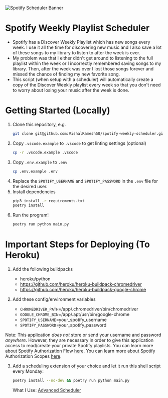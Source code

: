 ![Spotify Scheduler Banner](https://imgur.com/1wJASCM.png)

# Spotify Weekly Playlist Scheduler

- Spotify has a Discover Weekly Playlist which has new songs every week. I use it all the time for discovering new music and I also save a lot of these songs to my library to listen to after the week is over.
- My problem was that I either didn't get around to listening to the full playlist within the week or I incorrectly remembered saving songs to my library. Then, after the week was over I lost those songs forever and missed the chance of finding my new favorite song.
- This script (when setup with a scheduler) will automatically create a copy of the Discover Weekly playlist every week so that you don't need to worry about losing your music after the week is done.

# Getting Started (Locally)

1. Clone this repository, e.g.
   ```sh
   git clone git@github.com:VishalRamesh50/spotify-weekly-scheduler.git
   ```
2. Copy `.vscode.example` to `.vscode` to get linting settings (optional)
   ```sh
   cp -r .vscode.example .vscode
   ```
3. Copy `.env.example` to `.env`
   ```sh
   cp .env.example .env
   ```
4. Replace the `SPOTIFY_USERNAME` and `SPOTIFY_PASSWORD` in the `.env` file for the desired user.
5. Install dependencies
   ```sh
   pip3 install -r requirements.txt
   poetry install
   ```
6. Run the program!
   ```sh
   poetry run python main.py
   ```

# Important Steps for Deploying (To Heroku)

1. Add the following buildpacks

   - heroku/python
   - https://github.com/heroku/heroku-buildpack-chromedriver
   - https://github.com/heroku/heroku-buildpack-google-chrome

2. Add these config/environment variables
   - `CHROMEDRIVER_PATH`=/app/.chromedriver/bin/chromedriver
   - `GOOGLE_CHROME_BIN`=/app/.apt/usr/bin/google-chrome
   - `SPOTIFY_USERNAME`=your_spotify_username
   - `SPOTIFY_PASSWORD`=your_spotify_password

Note: This application _does not_ store or send your username and password _anywhere_. However, they are necessary in order to give this application access to read/create your private Spotify playlists. You can learn more about Spotify Authorization Flow [here](https://developer.spotify.com/documentation/general/guides/authorization-guide/). You can learn more about Spotify Authorization Scopes [here](https://developer.spotify.com/documentation/general/guides/scopes/).

3. Add a scheduling extension of your choice and let it run this shell script every Monday:
   ```sh
   poetry install --no-dev && poetry run python main.py
   ```
   What I Use: [Advanced Scheduler](https://elements.heroku.com/addons/advanced-scheduler)
